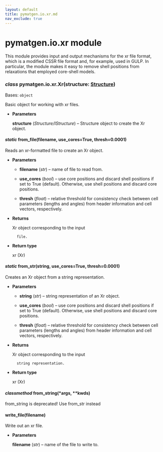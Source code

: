 ```yaml
---
layout: default
title: pymatgen.io.xr.md
nav_exclude: true
---
```


# pymatgen.io.xr module

This module provides input and output mechanisms
for the xr file format, which is a modified CSSR
file format and, for example, used in GULP.
In particular, the module makes it easy
to remove shell positions from relaxations
that employed core-shell models.


### _class_ pymatgen.io.xr.Xr(structure: [Structure](pymatgen.core.structure.md#pymatgen.core.structure.Structure))
Bases: `object`

Basic object for working with xr files.


* **Parameters**

    **structure** (*Structure/IStructure*) – Structure object to create the
    Xr object.



#### _static_ from_file(filename, use_cores=True, thresh=0.0001)
Reads an xr-formatted file to create an Xr object.


* **Parameters**


    * **filename** (*str*) – name of file to read from.


    * **use_cores** (*bool*) – use core positions and discard shell
    positions if set to True (default). Otherwise,
    use shell positions and discard core positions.


    * **thresh** (*float*) – relative threshold for consistency check
    between cell parameters (lengths and angles) from
    header information and cell vectors, respectively.



* **Returns**

    Xr object corresponding to the input

        file.




* **Return type**

    xr (Xr)



#### _static_ from_str(string, use_cores=True, thresh=0.0001)
Creates an Xr object from a string representation.


* **Parameters**


    * **string** (*str*) – string representation of an Xr object.


    * **use_cores** (*bool*) – use core positions and discard shell
    positions if set to True (default). Otherwise,
    use shell positions and discard core positions.


    * **thresh** (*float*) – relative threshold for consistency check
    between cell parameters (lengths and angles) from
    header information and cell vectors, respectively.



* **Returns**

    Xr object corresponding to the input

        string representation.




* **Return type**

    xr (Xr)



#### _classmethod_ from_string(\*args, \*\*kwds)
from_string is deprecated!
Use from_str instead


#### write_file(filename)
Write out an xr file.


* **Parameters**

    **filename** (*str*) – name of the file to write to.